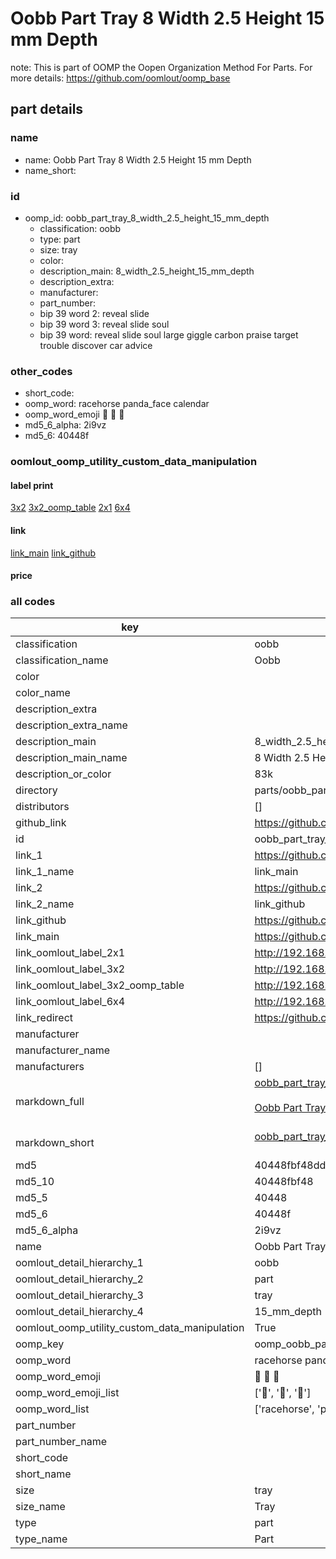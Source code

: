 # Oobb Part Tray 8 Width 2.5 Height 15 mm Depth  

note: This is part of OOMP the Oopen Organization Method For Parts. For more details: https://github.com/oomlout/oomp_base

##  part details
  







### name
* name: Oobb Part Tray 8 Width 2.5 Height 15 mm Depth
* name_short: 
### id
* oomp_id: oobb_part_tray_8_width_2.5_height_15_mm_depth
  * classification: oobb
  * type: part
  * size: tray
  * color: 
  * description_main: 8_width_2.5_height_15_mm_depth
  * description_extra: 
  * manufacturer: 
  * part_number: 
  * bip 39 word 2: reveal slide
  * bip 39 word 3: reveal slide soul
  * bip 39 word: reveal slide soul large giggle carbon praise target trouble discover car advice

### other_codes
* short_code: 
* oomp_word: racehorse panda_face calendar
* oomp_word_emoji :racehorse: :panda_face: :calendar:
* md5_6_alpha: 2i9vz
* md5_6: 40448f






### oomlout_oomp_utility_custom_data_manipulation
#### label print
[3x2](http://192.168.1.245:1112/?label=oomp%202i9vz)
[3x2_oomp_table](http://192.168.1.108:1112/?label=oomp%202i9vz)
[2x1](http://192.168.1.242:1112/?label=oomp%202i9vz)
[6x4](http://192.168.1.55:1112/?label=oomp%202i9vz)    

#### link

[link_main](https://github.com/oomlout/oomlout_oomp_version_1_messy/tree/main/parts/oobb_part_tray_8_width_2.5_height_15_mm_depth) [link_github](https://github.com/oomlout/oomlout_oomp_version_1_messy/tree/main/parts/oobb_part_tray_8_width_2.5_height_15_mm_depth)                             

#### price







### all codes 
| key | value |  
| --- | --- |  
| classification | oobb |  
| classification_name | Oobb |  
| color |  |  
| color_name |  |  
| description_extra |  |  
| description_extra_name |  |  
| description_main | 8_width_2.5_height_15_mm_depth |  
| description_main_name | 8 Width 2.5 Height 15 mm Depth |  
| description_or_color | 83k |  
| directory | parts/oobb_part_tray_8_width_2.5_height_15_mm_depth |  
| distributors | [] |  
| github_link | https://github.com/oomlout/oomlout_oomp_part_src/tree/main/parts/oobb_part_tray_8_width_2.5_height_15_mm_depth |  
| id | oobb_part_tray_8_width_2.5_height_15_mm_depth |  
| link_1 | https://github.com/oomlout/oomlout_oomp_version_1_messy/tree/main/parts/oobb_part_tray_8_width_2.5_height_15_mm_depth |  
| link_1_name | link_main |  
| link_2 | https://github.com/oomlout/oomlout_oomp_version_1_messy/tree/main/parts/oobb_part_tray_8_width_2.5_height_15_mm_depth |  
| link_2_name | link_github |  
| link_github | https://github.com/oomlout/oomlout_oomp_version_1_messy/tree/main/parts/oobb_part_tray_8_width_2.5_height_15_mm_depth |  
| link_main | https://github.com/oomlout/oomlout_oomp_version_1_messy/tree/main/parts/oobb_part_tray_8_width_2.5_height_15_mm_depth |  
| link_oomlout_label_2x1 | http://192.168.1.242:1112/?label=oomp%202i9vz |  
| link_oomlout_label_3x2 | http://192.168.1.245:1112/?label=oomp%202i9vz |  
| link_oomlout_label_3x2_oomp_table | http://192.168.1.108:1112/?label=oomp%202i9vz |  
| link_oomlout_label_6x4 | http://192.168.1.55:1112/?label=oomp%202i9vz |  
| link_redirect | https://github.com/oomlout/oomlout_oomp_version_1_messy/tree/main/parts/oobb_part_tray_8_width_2.5_height_15_mm_depth |  
| manufacturer |  |  
| manufacturer_name |  |  
| manufacturers | [] |  
| markdown_full | [oobb_part_tray_8_width_2.5_height_15_mm_depth](none)<br>[](none)<br>[Oobb Part Tray 8 Width 2.5 Height 15 Mm Depth](none)<br><br> |  
| markdown_short | [oobb_part_tray_8_width_2.5_height_15_mm_depth](none)<br><br> |  
| md5 | 40448fbf48ddf53089b0f7d39f72e5c3 |  
| md5_10 | 40448fbf48 |  
| md5_5 | 40448 |  
| md5_6 | 40448f |  
| md5_6_alpha | 2i9vz |  
| name | Oobb Part Tray 8 Width 2.5 Height 15 mm Depth |  
| oomlout_detail_hierarchy_1 | oobb |  
| oomlout_detail_hierarchy_2 | part |  
| oomlout_detail_hierarchy_3 | tray |  
| oomlout_detail_hierarchy_4 | 15_mm_depth |  
| oomlout_oomp_utility_custom_data_manipulation | True |  
| oomp_key | oomp_oobb_part_tray_8_width_2.5_height_15_mm_depth |  
| oomp_word | racehorse panda_face calendar |  
| oomp_word_emoji | :racehorse: :panda_face: :calendar: |  
| oomp_word_emoji_list | [':racehorse:', ':panda_face:', ':calendar:'] |  
| oomp_word_list | ['racehorse', 'panda_face', 'calendar'] |  
| part_number |  |  
| part_number_name |  |  
| short_code |  |  
| short_name |  |  
| size | tray |  
| size_name | Tray |  
| type | part |  
| type_name | Part |  
